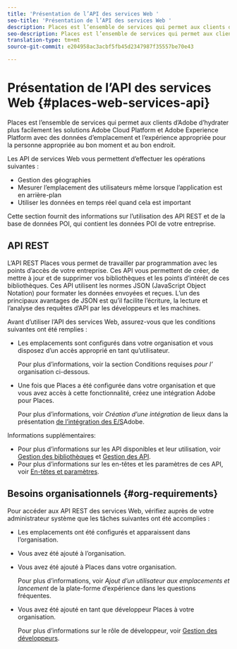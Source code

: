 ```yaml
---
title: 'Présentation de l’API des services Web '
seo-title: 'Présentation de l’API des services Web '
description: Places est l’ensemble de services qui permet aux clients d’Adobe d’hydrater plus facilement les solutions Adobe Experience Cloud et Adobe Experience Platform avec des données d’emplacement et une expérience appropriée pour la personne appropriée au bon moment et au bon endroit.
seo-description: Places est l’ensemble de services qui permet aux clients d’Adobe d’hydrater plus facilement les solutions Adobe Experience Cloud et Adobe Experience Platform avec des données d’emplacement et une expérience appropriée pour la personne appropriée au bon moment et au bon endroit.
translation-type: tm+mt
source-git-commit: e204958ac3acbf5fb45d2347987f35557be70e43

---
```



# Présentation de l’API des services Web {#places-web-services-api}

Places est l’ensemble de services qui permet aux clients d’Adobe d’hydrater plus facilement les solutions Adobe Cloud Platform et Adobe Experience Platform avec des données d’emplacement et l’expérience appropriée pour la personne appropriée au bon moment et au bon endroit.

Les API de services Web vous permettent d’effectuer les opérations suivantes :

* Gestion des géographies
* Mesurer l’emplacement des utilisateurs même lorsque l’application est en arrière-plan
* Utiliser les données en temps réel quand cela est important

Cette section fournit des informations sur l’utilisation des API REST et de la base de données POI, qui contient les données POI de votre entreprise.

## API REST

L’API REST Places vous permet de travailler par programmation avec les points d’accès de votre entreprise. Ces API vous permettent de créer, de mettre à jour et de supprimer vos bibliothèques et les points d’intérêt de ces bibliothèques. Ces API utilisent les normes JSON (JavaScript Object Notation) pour formater les données envoyées et reçues. L’un des principaux avantages de JSON est qu’il facilite l’écriture, la lecture et l’analyse des requêtes d’API par les développeurs et les machines.

Avant d’utiliser l’API des services Web, assurez-vous que les conditions suivantes ont été remplies :

* Les emplacements sont configurés dans votre organisation et vous disposez d’un accès approprié en tant qu’utilisateur.

   Pour plus d’informations, voir la section Conditions requises *pour l’* organisation ci-dessous.

* Une fois que Places a été configurée dans votre organisation et que vous avez accès à cette fonctionnalité, créez une intégration Adobe pour Places.

   Pour plus d’informations, voir *Création d’une intégration* de lieux dans la présentation [de l’intégration des E/S](/help/web-service-api/adobe-i-o-integration.md)Adobe.

Informations supplémentaires:

* Pour plus d’informations sur les API disponibles et leur utilisation, voir [Gestion des bibliothèques](/help/web-service-api/api-usage/manage-libraries/manage-libraries.md) et [Gestion des API](/help/web-service-api/api-usage/manage-pois/manage-pois.md).
* Pour plus d’informations sur les en-têtes et les paramètres de ces API, voir [En-têtes et paramètres](/help/web-service-api/api-usage/headers-and-parameters.md).

## Besoins organisationnels {#org-requirements}

Pour accéder aux API REST des services Web, vérifiez auprès de votre administrateur système que les tâches suivantes ont été accomplies :

* Les emplacements ont été configurés et apparaissent dans l’organisation.
* Vous avez été ajouté à l’organisation.
* Vous avez été ajouté à Places dans votre organisation.

   Pour plus d’informations, voir *Ajout d’un utilisateur aux emplacements et lancement* de la plate-forme d’expérience dans les questions [](/help/places-faqs.md)fréquentes.

* Vous avez été ajouté en tant que développeur Places à votre organisation.

   Pour plus d’informations sur le rôle de développeur, voir [Gestion des développeurs](https://helpx.adobe.com/enterprise/using/manage-developers.html).